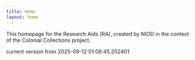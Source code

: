 ```yaml
---
title: Home
layout: home
---
```


This homepage for the Research Aids (RA), created by NIOD in the context of the Colonial Collections project. 


current version from 2025-09-12 01:06:45.202401